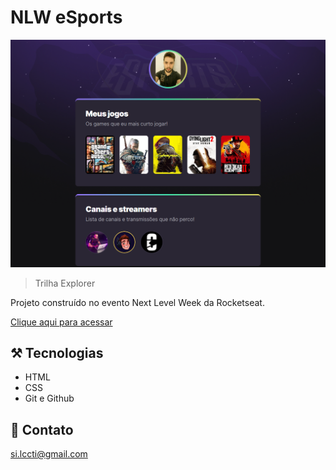 # NLW eSports 

![preview!](./.github/preview.png)

> Trilha Explorer

Projeto construído no evento Next Level Week da Rocketseat.

[Clique aqui para acessar](https://lucconrado.github.io/nlw-esports-explorer/)

## ⚒️ Tecnologias

- HTML
- CSS
- Git e Github

## 📧 Contato

si.lccti@gmail.com